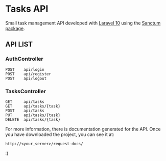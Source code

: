 # Tasks API

Small task management API developed with [Laravel 10](https://laravel.com/docs/10.x) using the [Sanctum package](https://laravel.com/docs/10.x/sanctum).

## API LIST

### AuthController
    POST    api/login
    POST    api/register
    POST    api/logout

### TasksController
    GET     api/tasks
    GET     api/tasks/{task}
    POST    api/tasks
    PUT     api/tasks/{task}
    DELETE  api/tasks/{task}

For more information, there is documentation generated for the API.
Once you have downloaded the project, you can see it at:

    http://<your_server>/request-docs/

:)
